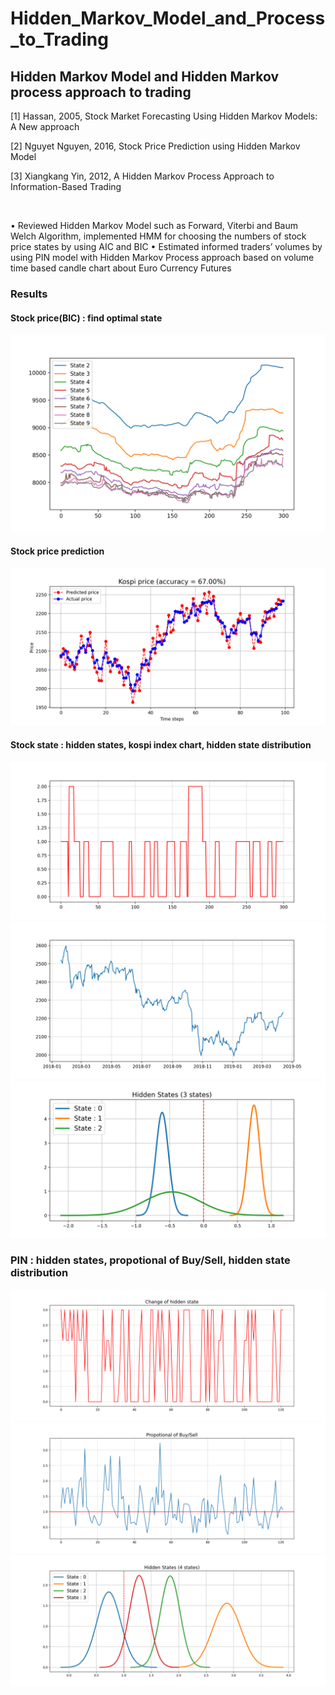 # Hidden_Markov_Model_and_Process_to_Trading

## Hidden Markov Model and Hidden Markov process approach to trading


[1] Hassan, 2005, Stock Market Forecasting Using Hidden Markov Models: A New approach

[2] Nguyet Nguyen, 2016, Stock Price Prediction using Hidden Markov Model

[3] Xiangkang Yin, 2012, A Hidden Markov Process Approach to Information-Based Trading

<br>

•	Reviewed Hidden Markov Model such as Forward, Viterbi and Baum Welch Algorithm, implemented HMM for choosing the numbers of stock price states by using AIC and BIC
•	Estimated informed traders’ volumes by using PIN model with Hidden Markov Process approach based on volume time based candle chart about Euro Currency Futures

### Results

#### Stock price(BIC) : find optimal state

![alt text](https://github.com/nosy0411/Hidden_Markov_Model_and_Process_to_Trading/blob/main/stockprice(BIC).png?raw=true)

#### Stock price prediction

![alt text](https://github.com/nosy0411/Hidden_Markov_Model_and_Process_to_Trading/blob/main/stockprice(prediction).png?raw=true)

#### Stock state : hidden states, kospi index chart, hidden state distribution

![alt text](https://github.com/nosy0411/Hidden_Markov_Model_and_Process_to_Trading/blob/main/StockState(Hidden).png?raw=true)
![alt text](https://github.com/nosy0411/Hidden_Markov_Model_and_Process_to_Trading/blob/main/StockState(chart).png?raw=true)
![alt text](https://github.com/nosy0411/Hidden_Markov_Model_and_Process_to_Trading/blob/main/StockState(dist).png?raw=true)

### PIN : hidden states, propotional of Buy/Sell, hidden state distribution

![alt text](https://github.com/nosy0411/Hidden_Markov_Model_and_Process_to_Trading/blob/main/PIN(hidden).png?raw=true)
![alt text](https://github.com/nosy0411/Hidden_Markov_Model_and_Process_to_Trading/blob/main/PIN(buy:sell).png?raw=true)
![alt text](https://github.com/nosy0411/Hidden_Markov_Model_and_Process_to_Trading/blob/main/PIN(dist).png?raw=true)